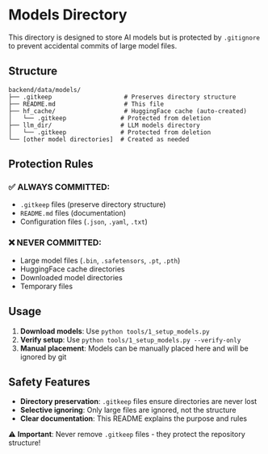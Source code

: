 # Models Directory

This directory is designed to store AI models but is protected by `.gitignore` to prevent accidental commits of large model files.

## Structure

```
backend/data/models/
├── .gitkeep                    # Preserves directory structure
├── README.md                   # This file
├── hf_cache/                   # HuggingFace cache (auto-created)
│   └── .gitkeep               # Protected from deletion
├── llm_dir/                   # LLM models directory
│   └── .gitkeep               # Protected from deletion
└── [other model directories]  # Created as needed
```

## Protection Rules

### ✅ ALWAYS COMMITTED:
- `.gitkeep` files (preserve directory structure)
- `README.md` files (documentation)
- Configuration files (`.json`, `.yaml`, `.txt`)

### ❌ NEVER COMMITTED:
- Large model files (`.bin`, `.safetensors`, `.pt`, `.pth`)
- HuggingFace cache directories
- Downloaded model directories
- Temporary files

## Usage

1. **Download models**: Use `python tools/1_setup_models.py`
2. **Verify setup**: Use `python tools/1_setup_models.py --verify-only`
3. **Manual placement**: Models can be manually placed here and will be ignored by git

## Safety Features

- **Directory preservation**: `.gitkeep` files ensure directories are never lost
- **Selective ignoring**: Only large files are ignored, not the structure
- **Clear documentation**: This README explains the purpose and rules

⚠️ **Important**: Never remove `.gitkeep` files - they protect the repository structure!
